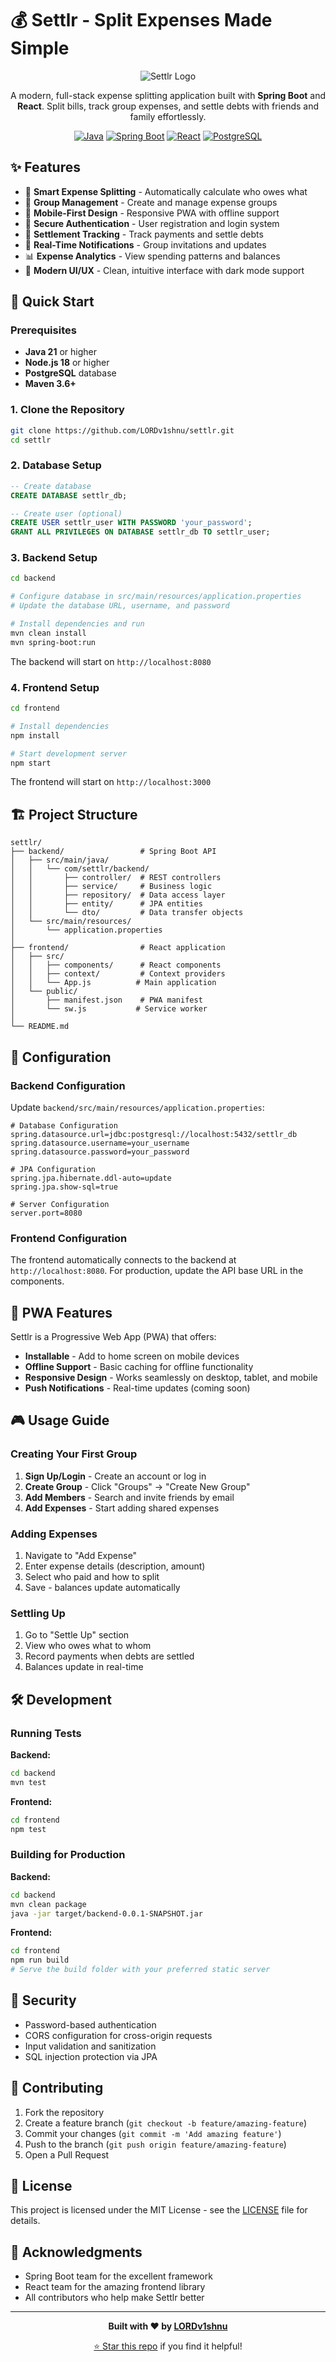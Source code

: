 # 💰 Settlr - Split Expenses Made Simple

<div align="center">

![Settlr Logo](https://img.shields.io/badge/Settlr-Split%20Expenses-blue?style=for-the-badge&logo=dollar-sign)

A modern, full-stack expense splitting application built with **Spring Boot** and **React**. Split bills, track group expenses, and settle debts with friends and family effortlessly.

[![Java](https://img.shields.io/badge/Java-21-orange?style=flat-square&logo=java)](https://www.oracle.com/java/)
[![Spring Boot](https://img.shields.io/badge/Spring%20Boot-3.1.5-brightgreen?style=flat-square&logo=springboot)](https://spring.io/projects/spring-boot)
[![React](https://img.shields.io/badge/React-18.2.0-blue?style=flat-square&logo=react)](https://reactjs.org/)
[![PostgreSQL](https://img.shields.io/badge/PostgreSQL-Database-blue?style=flat-square&logo=postgresql)](https://www.postgresql.org/)

</div>

## ✨ Features

- 🎯 **Smart Expense Splitting** - Automatically calculate who owes what
- 👥 **Group Management** - Create and manage expense groups
- 📱 **Mobile-First Design** - Responsive PWA with offline support
- 🔐 **Secure Authentication** - User registration and login system
- 💸 **Settlement Tracking** - Track payments and settle debts
- 🔔 **Real-Time Notifications** - Group invitations and updates
- 📊 **Expense Analytics** - View spending patterns and balances
- 🌙 **Modern UI/UX** - Clean, intuitive interface with dark mode support

## 🚀 Quick Start

### Prerequisites

- **Java 21** or higher
- **Node.js 18** or higher
- **PostgreSQL** database
- **Maven 3.6+**

### 1. Clone the Repository

```bash
git clone https://github.com/LORDv1shnu/settlr.git
cd settlr
```

### 2. Database Setup

```sql
-- Create database
CREATE DATABASE settlr_db;

-- Create user (optional)
CREATE USER settlr_user WITH PASSWORD 'your_password';
GRANT ALL PRIVILEGES ON DATABASE settlr_db TO settlr_user;
```

### 3. Backend Setup

```bash
cd backend

# Configure database in src/main/resources/application.properties
# Update the database URL, username, and password

# Install dependencies and run
mvn clean install
mvn spring-boot:run
```

The backend will start on `http://localhost:8080`

### 4. Frontend Setup

```bash
cd frontend

# Install dependencies
npm install

# Start development server
npm start
```

The frontend will start on `http://localhost:3000`

## 🏗️ Project Structure

```
settlr/
├── backend/                 # Spring Boot API
│   ├── src/main/java/
│   │   └── com/settlr/backend/
│   │       ├── controller/  # REST controllers
│   │       ├── service/     # Business logic
│   │       ├── repository/  # Data access layer
│   │       ├── entity/      # JPA entities
│   │       └── dto/         # Data transfer objects
│   └── src/main/resources/
│       └── application.properties
│
├── frontend/                # React application
│   ├── src/
│   │   ├── components/      # React components
│   │   ├── context/         # Context providers
│   │   └── App.js          # Main application
│   └── public/
│       ├── manifest.json    # PWA manifest
│       └── sw.js           # Service worker
│
└── README.md
```

## 🔧 Configuration

### Backend Configuration

Update `backend/src/main/resources/application.properties`:

```properties
# Database Configuration
spring.datasource.url=jdbc:postgresql://localhost:5432/settlr_db
spring.datasource.username=your_username
spring.datasource.password=your_password

# JPA Configuration
spring.jpa.hibernate.ddl-auto=update
spring.jpa.show-sql=true

# Server Configuration
server.port=8080
```

### Frontend Configuration

The frontend automatically connects to the backend at `http://localhost:8080`. For production, update the API base URL in the components.

## 📱 PWA Features

Settlr is a Progressive Web App (PWA) that offers:

- **Installable** - Add to home screen on mobile devices
- **Offline Support** - Basic caching for offline functionality
- **Responsive Design** - Works seamlessly on desktop, tablet, and mobile
- **Push Notifications** - Real-time updates (coming soon)

## 🎮 Usage Guide

### Creating Your First Group

1. **Sign Up/Login** - Create an account or log in
2. **Create Group** - Click "Groups" → "Create New Group"
3. **Add Members** - Search and invite friends by email
4. **Add Expenses** - Start adding shared expenses

### Adding Expenses

1. Navigate to "Add Expense"
2. Enter expense details (description, amount)
3. Select who paid and how to split
4. Save - balances update automatically

### Settling Up

1. Go to "Settle Up" section
2. View who owes what to whom
3. Record payments when debts are settled
4. Balances update in real-time

## 🛠️ Development

### Running Tests

**Backend:**
```bash
cd backend
mvn test
```

**Frontend:**
```bash
cd frontend
npm test
```

### Building for Production

**Backend:**
```bash
cd backend
mvn clean package
java -jar target/backend-0.0.1-SNAPSHOT.jar
```

**Frontend:**
```bash
cd frontend
npm run build
# Serve the build folder with your preferred static server
```

## 🔐 Security

- Password-based authentication
- CORS configuration for cross-origin requests
- Input validation and sanitization
- SQL injection protection via JPA

## 🤝 Contributing

1. Fork the repository
2. Create a feature branch (`git checkout -b feature/amazing-feature`)
3. Commit your changes (`git commit -m 'Add amazing feature'`)
4. Push to the branch (`git push origin feature/amazing-feature`)
5. Open a Pull Request

## 📄 License

This project is licensed under the MIT License - see the [LICENSE](LICENSE) file for details.

## 🙏 Acknowledgments

- Spring Boot team for the excellent framework
- React team for the amazing frontend library
- All contributors who help make Settlr better

---

<div align="center">

**Built with ❤️ by [LORDv1shnu](https://github.com/LORDv1shnu)**

[⭐ Star this repo](https://github.com/LORDv1shnu/settlr) if you find it helpful!

</div>
